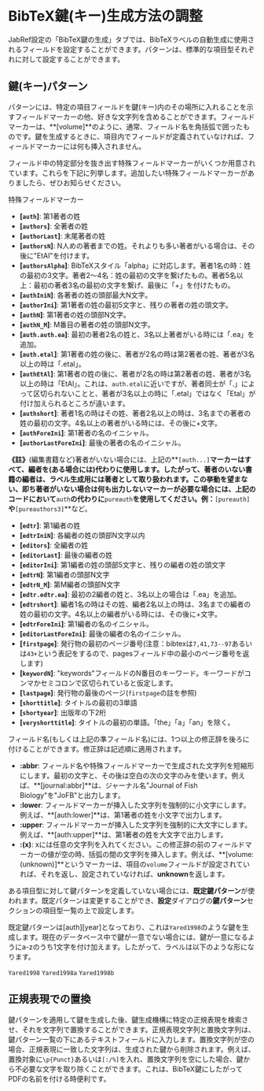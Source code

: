 # BibTeX鍵(キー)生成方法の調整

JabRef設定の「BibTeX鍵の生成」タブでは、BibTeXラベルの自動生成に使用されるフィールドを設定することができます。パターンは、標準的な項目型それぞれに対して設定することができます。

## 鍵(キー)パターン

パターンには、特定の項目フィールドを鍵(キー)内のその場所に入れることを示すフィールドマーカーの他、好きな文字列を含めることができます。フィールドマーカーは、**\[volume\]**のように、通常、フィールド名を角括弧で囲ったものです。鍵を生成するときに、項目内でフィールドが定義されていなければ、フィールドマーカーには何も挿入されません。

フィールド中の特定部分を抜き出す特殊フィールドマーカーがいくつか用意されています。これらを下記に列挙します。追加したい特殊フィールドマーカーがありましたら、ぜひお知らせください。

特殊フィールドマーカー

-   **\[`auth`\]**: 第1著者の姓
-   **\[`authors`\]**: 全著者の姓
-   **\[`authorLast`\]**: 末尾著者の姓
-   **\[`authorsN`\]**: N人めの著者までの姓。それよりも多い著者がいる場合は、その後に"EtAl"を付けます。
-   **\[`authorsAlpha`\]**: BibTeXスタイル「alpha」に対応します。著者1名の時：姓の最初の3文字。著者2〜4名：姓の最初の文字を繋げたもの。著者5名以上：最初の著者3名の最初の文字を繋げ、最後に「+」を付けたもの。
-   **\[`authIniN`\]**: 各著者の姓の頭部最大N文字。
-   **\[`authorIni`\]**: 第1著者の姓の最初5文字と、残りの著者の姓の頭文字。
-   **\[`authN`\]**: 第1著者の姓の頭部N文字。
-   **\[`authN_M`\]**: M番目の著者の姓の頭部N文字。
-   **\[`auth.auth.ea`\]**: 最初の著者2名の姓と、3名以上著者がいる時には「.ea」を追加。
-   **\[`auth.etal`\]**: 第1著者の姓の後に、著者が2名の時は第2著者の姓、著者が3名以上の時は「.etal」。
-   **\[`authEtAl`\]**: 第1著者の姓の後に、著者が2名の時は第2著者の姓、著者が3名以上の時は「EtAl」。これは、`auth.etal`に近いですが、著者同士が「.」によって区切られないことと、著者が3名以上の時に「.etal」ではなく「Etal」が付け加えられるところが違います。
-   **\[`authshort`\]**: 著者1名の時はその姓、著者2名以上の時は、3名までの著者の姓の最初の文字。4名以上の著者がいる時には、その後に+文字。
-   **\[`authForeIni`\]**: 第1著者の名のイニシャル。
-   **\[`authorLastForeIni`\]**: 最後の著者の名のイニシャル。

**《註》**(編集書籍など)著者がいない場合には、上記の**`[auth...]`**マーカーはすべて、編者を(ある場合には)代わりに使用します。したがって、著者のいない書籍の編者は、ラベル生成用には著者として取り扱われます。この挙動を望まない、即ち著者がいない場合は何も出力しないマーカーが必要な場合には、上記のコードにおいて**`auth`**の代わりに**`pureauth`**を使用してください。例：**`[pureauth]`**や**`[pureauthors3]`**など。

-   **\[`edtr`\]**: 第1編者の姓
-   **\[`edtrIniN`\]**: 各編者の姓の頭部N文字以内
-   **\[`editors`\]**: 全編者の姓
-   **\[`editorLast`\]**: 最後の編者の姓
-   **\[`editorIni`\]**: 第1編者の姓の頭部5文字と、残りの編者の姓の頭文字
-   **\[`edtrN`\]**: 第1編者の頭部N文字
-   **\[`edtrN_M`\]**: 第M編者の頭部N文字
-   **\[`edtr.edtr.ea`\]**: 最初の2編者の姓と、3名以上の場合は「.ea」を追加。
-   **\[`edtrshort`\]**: 編者1名の時はその姓、編者2名以上の時は、3名までの編者の姓の最初の文字。4名以上の編者がいる時には、その後に+文字。
-   **\[`edtrForeIni`\]**: 第1編者の名のイニシャル。
-   **\[`editorLastForeIni`\]**: 最後の編者の名のイニシャル。
-   **\[`firstpage`\]**: 発行物の最初のページ番号(注意：bibtexは`7,41,73--97`あるいは`43+`という表記をするので、pagesフィールド中の最小のページ番号を返します)
-   **\[`keywordN`\]**: "keywords"フィールドのN番目のキーワード。キーワードがコンマかセミコロンで区切られていると仮定します。
-   **\[`lastpage`\]**: 発行物の最後のページ(`firstpage`の註を参照)
-   **\[`shorttitle`\]**: タイトルの最初の3単語
-   **\[`shortyear`\]**: 出版年の下2桁
-   **\[`veryshorttitle`\]**: タイトルの最初の単語。「the」「a」「an」を除く。

フィールド名(もしくは上記の準フィールド名)には、1つ以上の修正辞を後ろに付けることができます。修正辞は記述順に適用されます。

-   **:abbr**: フィールド名や特殊フィールドマーカーで生成された文字列を短縮形にします。最初の文字と、その後は空白の次の文字のみを使います。例えば、**\[journal:abbr\]**は、ジャーナル名"Journal of Fish Biology"を"JoFB"と出力します。
-   **:lower**: フィールドマーカーが挿入した文字列を強制的に小文字にします。例えば、**\[auth:lower\]**は、第1著者の姓を小文字で出力します。
-   **:upper**: フィールドマーカーが挿入した文字列を強制的に大文字にします。例えば、**\[auth:upper\]**は、第1著者の姓を大文字で出力します。
-   **:(x)**: xには任意の文字列を入れてください。この修正辞の前のフィールドマーカーの値が空の時、括弧の間の文字列を挿入します。例えば、**\[volume:(unknown)\]**というマーカーは、項目の`volume`フィールドが設定されていれば、それを返し、設定されていなければ、**unknown**を返します。

ある項目型に対して鍵パターンを定義していない場合には、**既定鍵パターン**が使われます。既定パターンは変更することができ、**設定**ダイアログの**鍵パターン**セクションの項目型一覧の上で設定します。

既定鍵パターンは\[auth\]\[year\]となっており、これは`Yared1998`のような鍵を生成します。現在のデータベース中で鍵が一意でない場合には、鍵が一意になるようにa-zのうち1文字を付け加えます。したがって、ラベルは以下のような形になります。

`Yared1998`
`Yared1998a`
`Yared1998b`

## 正規表現での置換

鍵パターンを適用して鍵を生成した後、鍵生成機構に特定の正規表現を検索させ、それを文字列で置換することができます。正規表現文字列と置換文字列は、鍵パターン一覧の下にあるテキストフィールドに入力します。置換文字列が空の場合、正規表現に一致した文字列は、生成された鍵から削除されます。例えば、置換対象に`\p{Punct}`あるいは`[:/%]`を入れ、置換文字列を空にした場合、鍵から不必要な文字を取り除くことができます。これは、BibTeX鍵にしたがってPDFの名前を付ける時便利です。
